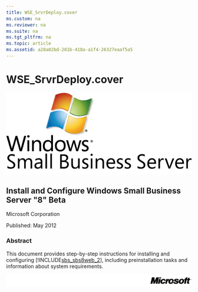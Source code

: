 ```yaml
---
title: WSE_SrvrDeploy.cover
ms.custom: na
ms.reviewer: na
ms.suite: na
ms.tgt_pltfrm: na
ms.topic: article
ms.assetid: a28a02bd-281b-418a-a1f4-26327eaaf5a5
---
```

# WSE_SrvrDeploy.cover
![](../Image/WindowsSBS8Betalogo.gif)  
  
## Install and Configure Windows Small Business Server "8" Beta  
Microsoft Corporation  
  
Published: May 2012  
  
### Abstract  
This document provides step\-by\-step instructions for installing and configuring [!INCLUDE[sbs_sbs8web_2](../Token/sbs_sbs8web_2_md.md)], including preinstallation tasks and information about system requirements.  
  
![](../Image/DocCoverBottom.gif)  
  
